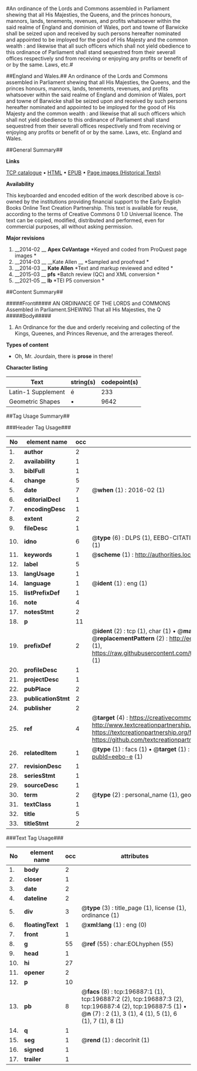 #An ordinance of the Lords and Commons assembled in Parliament shewing that all His Majesties, the Queens, and the princes honours, mannors, lands, tenements, revenues, and profits whatsoever within the said realme of England and dominion of Wales, port and towne of Barwicke shall be seized upon and received by such persons hereafter nominated and appointed to be imployed for the good of His Majesty and the common wealth : and likewise that all such officers which shall not yield obedience to this ordinance of Parliament shall stand sequestred from their severall offices respectively snd from receiving or enjoying any profits or benefit of or by the same. Laws, etc.#

##England and Wales.##
An ordinance of the Lords and Commons assembled in Parliament shewing that all His Majesties, the Queens, and the princes honours, mannors, lands, tenements, revenues, and profits whatsoever within the said realme of England and dominion of Wales, port and towne of Barwicke shall be seized upon and received by such persons hereafter nominated and appointed to be imployed for the good of His Majesty and the common wealth : and likewise that all such officers which shall not yield obedience to this ordinance of Parliament shall stand sequestred from their severall offices respectively snd from receiving or enjoying any profits or benefit of or by the same.
Laws, etc.
England and Wales.

##General Summary##

**Links**

[TCP catalogue](http://www.ota.ox.ac.uk/tcp/)  • 
[HTML](http://tei.it.ox.ac.uk/tcp/Texts-HTML/free/B22/B22166.html)  • 
[EPUB](http://tei.it.ox.ac.uk/tcp/Texts-EPUB/free/B22/B22166.epub) • 
[Page images (Historical Texts)](https://historicaltexts.jisc.ac.uk/eebo-12085469e)

**Availability**

This keyboarded and encoded edition of the work described above is co-owned by the
    institutions providing financial support to the Early English Books Online Text Creation
    Partnership. This text is available for reuse, according to the terms of  Creative Commons 0 1.0 Universal
    licence. The text can be copied, modified, distributed and performed, even for commercial
    purposes, all without asking permission.

**Major revisions**

1. __2014-02 __ __Apex CoVantage__ *Keyed and coded from ProQuest page images *
1. __2014-03 __ __Kate Allen __ *Sampled and proofread *
1. __2014-03 __ __Kate Allen__ *Text and markup reviewed and edited *
1. __2015-03 __ __pfs__ *Batch review (QC) and XML conversion *
1. __2021-05 __ __lb__ *TEI P5 conversion *

##Content Summary##

#####Front#####
 AN ORDINANCE OF THE LORDS and COMMONS Assembled in Parliament.SHEWING That all His Majesties, the Q
#####Body#####

1. An Ordinance for the due and orderly receiving and collecting of the Kings, Queenes, and Princes Revenue, and the arrerages thereof.

**Types of content**

  * Oh, Mr. Jourdain, there is **prose** in there!

**Character listing**


|Text|string(s)|codepoint(s)|
|---|---|---|
|Latin-1 Supplement|é|233|
|Geometric Shapes|▪|9642|

##Tag Usage Summary##

###Header Tag Usage###

|No|element name|occ|attributes|
|---|---|---|---|
|1.|__author__|2||
|2.|__availability__|1||
|3.|__biblFull__|1||
|4.|__change__|5||
|5.|__date__|7| @__when__ (1) : 2016-02 (1)|
|6.|__editorialDecl__|1||
|7.|__encodingDesc__|1||
|8.|__extent__|2||
|9.|__fileDesc__|1||
|10.|__idno__|6| @__type__ (6) : DLPS (1), EEBO-CITATION (1), VID (1), EEBO-PROQUEST (1), STC (1), OCLC (1)|
|11.|__keywords__|1| @__scheme__ (1) : http://authorities.loc.gov/ (1)|
|12.|__label__|5||
|13.|__langUsage__|1||
|14.|__language__|1| @__ident__ (1) : eng (1)|
|15.|__listPrefixDef__|1||
|16.|__note__|4||
|17.|__notesStmt__|2||
|18.|__p__|11||
|19.|__prefixDef__|2| @__ident__ (2) : tcp (1), char (1)  •  @__matchPattern__ (2) : ([0-9\-]+):([0-9IVX]+) (1), (.+) (1)  •  @__replacementPattern__ (2) : http://eebo.chadwyck.com/downloadtiff?vid=$1&page=$2 (1), https://raw.githubusercontent.com/textcreationpartnership/Texts/master/tcpchars.xml#$1 (1)|
|20.|__profileDesc__|1||
|21.|__projectDesc__|1||
|22.|__pubPlace__|2||
|23.|__publicationStmt__|2||
|24.|__publisher__|2||
|25.|__ref__|4| @__target__ (4) : https://creativecommons.org/publicdomain/zero/1.0/ (1), http://www.textcreationpartnership.org/docs/. (1), https://textcreationpartnership.org/faq/#faq05 (1), https://github.com/textcreationpartnership (1)|
|26.|__relatedItem__|1| @__type__ (1) : facs (1)  •  @__target__ (1) : https://data.historicaltexts.jisc.ac.uk/view?pubId=eebo-e (1)|
|27.|__revisionDesc__|1||
|28.|__seriesStmt__|1||
|29.|__sourceDesc__|1||
|30.|__term__|2| @__type__ (2) : personal_name (1), geographic_name (1)|
|31.|__textClass__|1||
|32.|__title__|5||
|33.|__titleStmt__|2||


###Text Tag Usage###

|No|element name|occ|attributes|
|---|---|---|---|
|1.|__body__|2||
|2.|__closer__|1||
|3.|__date__|2||
|4.|__dateline__|2||
|5.|__div__|3| @__type__ (3) : title_page (1), license (1), ordinance (1)|
|6.|__floatingText__|1| @__xml:lang__ (1) : eng (0)|
|7.|__front__|1||
|8.|__g__|55| @__ref__ (55) : char:EOLhyphen (55)|
|9.|__head__|1||
|10.|__hi__|27||
|11.|__opener__|2||
|12.|__p__|10||
|13.|__pb__|8| @__facs__ (8) : tcp:196887:1 (1), tcp:196887:2 (2), tcp:196887:3 (2), tcp:196887:4 (2), tcp:196887:5 (1)  •  @__n__ (7) : 2 (1), 3 (1), 4 (1), 5 (1), 6 (1), 7 (1), 8 (1)|
|14.|__q__|1||
|15.|__seg__|1| @__rend__ (1) : decorInit (1)|
|16.|__signed__|1||
|17.|__trailer__|1||
